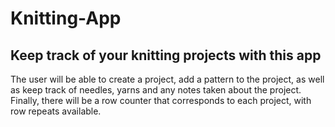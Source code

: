 # Knitting-App

## Keep track of your knitting projects with this app

The user will be able to create a project, add a pattern to the project, as well as keep track of needles, yarns and any notes taken about the project. Finally, there will be a row counter that corresponds to each project, with row repeats available.

